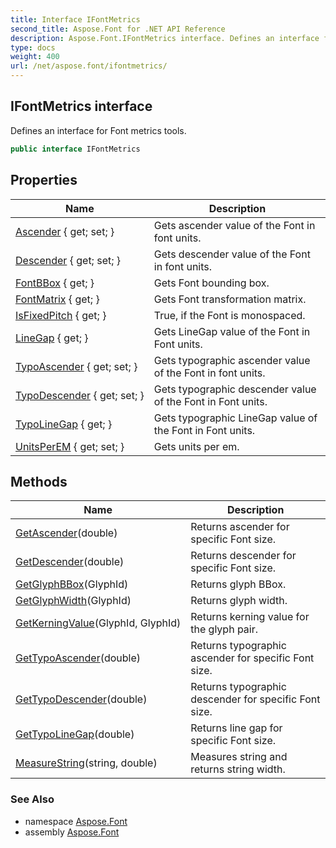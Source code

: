 ```yaml
---
title: Interface IFontMetrics
second_title: Aspose.Font for .NET API Reference
description: Aspose.Font.IFontMetrics interface. Defines an interface for Font metrics tools
type: docs
weight: 400
url: /net/aspose.font/ifontmetrics/
---
```

## IFontMetrics interface

Defines an interface for Font metrics tools.

```csharp
public interface IFontMetrics
```

## Properties

| Name | Description |
| --- | --- |
| [Ascender](../../aspose.font/ifontmetrics/ascender/) { get; set; } | Gets ascender value of the Font in font units. |
| [Descender](../../aspose.font/ifontmetrics/descender/) { get; set; } | Gets descender value of the Font in font units. |
| [FontBBox](../../aspose.font/ifontmetrics/fontbbox/) { get; } | Gets Font bounding box. |
| [FontMatrix](../../aspose.font/ifontmetrics/fontmatrix/) { get; } | Gets Font transformation matrix. |
| [IsFixedPitch](../../aspose.font/ifontmetrics/isfixedpitch/) { get; } | True, if the Font is monospaced. |
| [LineGap](../../aspose.font/ifontmetrics/linegap/) { get; } | Gets LineGap value of the Font in Font units. |
| [TypoAscender](../../aspose.font/ifontmetrics/typoascender/) { get; set; } | Gets typographic ascender value of the Font in font units. |
| [TypoDescender](../../aspose.font/ifontmetrics/typodescender/) { get; set; } | Gets typographic descender value of the Font in Font units. |
| [TypoLineGap](../../aspose.font/ifontmetrics/typolinegap/) { get; } | Gets typographic LineGap value of the Font in Font units. |
| [UnitsPerEM](../../aspose.font/ifontmetrics/unitsperem/) { get; set; } | Gets units per em. |

## Methods

| Name | Description |
| --- | --- |
| [GetAscender](../../aspose.font/ifontmetrics/getascender/)(double) | Returns ascender for specific Font size. |
| [GetDescender](../../aspose.font/ifontmetrics/getdescender/)(double) | Returns descender for specific Font size. |
| [GetGlyphBBox](../../aspose.font/ifontmetrics/getglyphbbox/)(GlyphId) | Returns glyph BBox. |
| [GetGlyphWidth](../../aspose.font/ifontmetrics/getglyphwidth/)(GlyphId) | Returns glyph width. |
| [GetKerningValue](../../aspose.font/ifontmetrics/getkerningvalue/)(GlyphId, GlyphId) | Returns kerning value for the glyph pair. |
| [GetTypoAscender](../../aspose.font/ifontmetrics/gettypoascender/)(double) | Returns typographic ascender for specific Font size. |
| [GetTypoDescender](../../aspose.font/ifontmetrics/gettypodescender/)(double) | Returns typographic descender for specific Font size. |
| [GetTypoLineGap](../../aspose.font/ifontmetrics/gettypolinegap/)(double) | Returns line gap for specific Font size. |
| [MeasureString](../../aspose.font/ifontmetrics/measurestring/)(string, double) | Measures string and returns string width. |

### See Also

* namespace [Aspose.Font](../../aspose.font/)
* assembly [Aspose.Font](../../)


